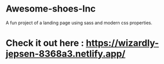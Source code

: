 # Awesome-shoes-Inc
A fun project of a landing page using sass and modern css properties. 
# Check it out here : https://wizardly-jepsen-8368a3.netlify.app/
